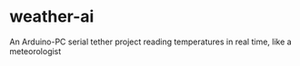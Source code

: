 # weather-ai
An Arduino-PC serial tether project reading temperatures in real time, like a meteorologist 
